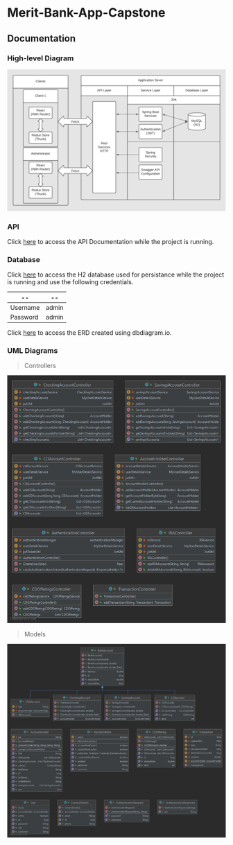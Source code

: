 # Merit-Bank-App-Capstone

## Documentation

### High-level Diagram
![image of high level](https://github.com/kevin-k-1984/Merit-Bank-App-Capstone/blob/master/Images/High-Level%20Architecture.png)

### API

Click [here](http://localhost:8080/swagger-ui/) to access the API Documentation while the project is running.

### Database

Click [here](http://localhost:8080/h2-console/) to access the H2 database used for persistance while the project is running and use the following credentials. 

-- | --
----- | ------
Username | admin
Password | admin

Click [here](https://dbdiagram.io/d/60b51417b29a09603d17551a) to access the ERD created using dbdiagram.io.

### UML Diagrams

> Controllers

![package controllers](https://github.com/kevin-k-1984/Merit-Bank-App-Capstone/blob/master/Images/Package%20controllers.png) 

> Models

![package models](https://github.com/kevin-k-1984/Merit-Bank-App-Capstone/blob/master/Images/Package%20models.png)
